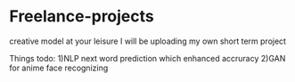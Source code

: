 # Freelance-projects
creative model at your leisure
I will be uploading my own short term project 

Things todo:
1)NLP next word prediction which enhanced accruracy 
2)GAN for anime face recognizing
